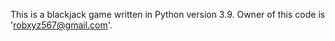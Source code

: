 This is a blackjack game written in Python version 3.9. 
Owner of this code is 'robxyz567@gmail.com'.
